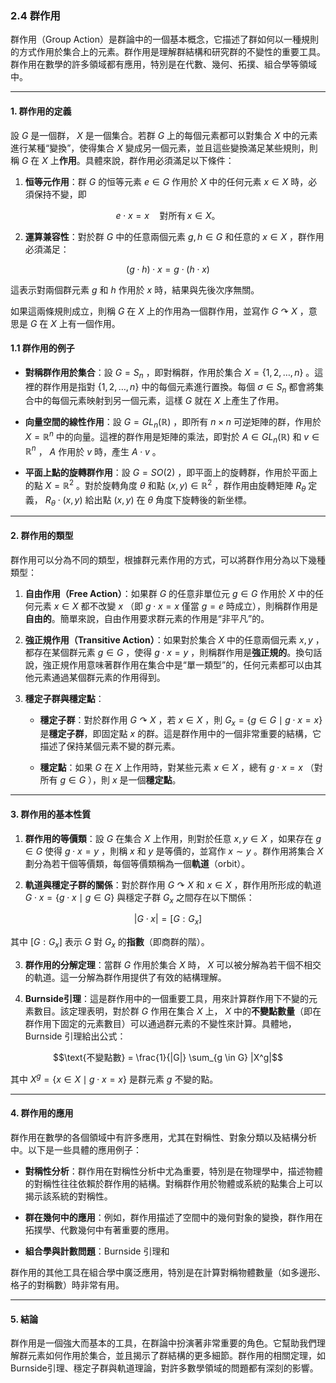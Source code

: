 ### 2.4 群作用

群作用（Group Action）是群論中的一個基本概念，它描述了群如何以一種規則的方式作用於集合上的元素。群作用是理解群結構和研究群的不變性的重要工具。群作用在數學的許多領域都有應用，特別是在代數、幾何、拓撲、組合學等領域中。

---

#### 1. 群作用的定義

設  $`G`$  是一個群， $`X`$  是一個集合。若群  $`G`$  上的每個元素都可以對集合  $`X`$  中的元素進行某種“變換”，使得集合  $`X`$  變成另一個元素，並且這些變換滿足某些規則，則稱  $`G`$  在  $`X`$  上**作用**。具體來說，群作用必須滿足以下條件：

1. **恒等元作用**：群  $`G`$  的恒等元素  $`e \in G`$  作用於  $`X`$  中的任何元素  $`x \in X`$  時，必須保持不變，即
   
```math
e \cdot x = x \quad \text{對所有} \, x \in X。
```


2. **運算兼容性**：對於群  $`G`$  中的任意兩個元素  $`g, h \in G`$  和任意的  $`x \in X`$ ，群作用必須滿足：
   
```math
(g \cdot h) \cdot x = g \cdot (h \cdot x)
```

   這表示對兩個群元素  $`g`$  和  $`h`$  作用於  $`x`$  時，結果與先後次序無關。

如果這兩條規則成立，則稱  $`G`$  在  $`X`$  上的作用為一個群作用，並寫作  $`G \curvearrowright X`$ ，意思是  $`G`$  在  $`X`$  上有一個作用。

#### 1.1 群作用的例子

- **對稱群作用於集合**：設  $`G = S_n`$ ，即對稱群，作用於集合  $`X = \{1, 2, \dots, n\}`$ 。這裡的群作用是指對  $`\{1, 2, \dots, n\}`$  中的每個元素進行置換。每個  $`\sigma \in S_n`$  都會將集合中的每個元素映射到另一個元素，這樣  $`G`$  就在  $`X`$  上產生了作用。

- **向量空間的線性作用**：設  $`G = GL_n(\mathbb{R})`$ ，即所有  $`n \times n`$  可逆矩陣的群，作用於  $`X = \mathbb{R}^n`$  中的向量。這裡的群作用是矩陣的乘法，即對於  $`A \in GL_n(\mathbb{R})`$  和  $`v \in \mathbb{R}^n`$ ， $`A`$  作用於  $`v`$  時，產生  $`A \cdot v`$ 。

- **平面上點的旋轉群作用**：設  $`G = SO(2)`$ ，即平面上的旋轉群，作用於平面上的點  $`X = \mathbb{R}^2`$ 。對於旋轉角度  $`\theta`$  和點  $`(x, y) \in \mathbb{R}^2`$ ，群作用由旋轉矩陣  $`R_\theta`$  定義， $`R_\theta \cdot (x, y)`$  給出點  $`(x, y)`$  在  $`\theta`$  角度下旋轉後的新坐標。

---

#### 2. 群作用的類型

群作用可以分為不同的類型，根據群元素作用的方式，可以將群作用分為以下幾種類型：

1. **自由作用（Free Action）**：如果群  $`G`$  的任意非單位元  $`g \in G`$  作用於  $`X`$  中的任何元素  $`x \in X`$  都不改變  $`x`$ （即  $`g \cdot x = x`$  僅當  $`g = e`$  時成立），則稱群作用是**自由的**。簡單來說，自由作用要求群元素的作用是“非平凡”的。

2. **強正規作用（Transitive Action）**：如果對於集合  $`X`$  中的任意兩個元素  $`x, y`$ ，都存在某個群元素  $`g \in G`$ ，使得  $`g \cdot x = y`$ ，則稱群作用是**強正規的**。換句話說，強正規作用意味著群作用在集合中是“單一類型”的，任何元素都可以由其他元素通過某個群元素的作用得到。

3. **穩定子群與穩定點**：
   - **穩定子群**：對於群作用  $`G \curvearrowright X`$ ，若  $`x \in X`$ ，則 $`G_x = \{ g \in G \mid g \cdot x = x \}`$  是**穩定子群**，即固定點  $`x`$  的群。這是群作用中的一個非常重要的結構，它描述了保持某個元素不變的群元素。
   
   - **穩定點**：如果  $`G`$  在  $`X`$  上作用時，對某些元素  $`x \in X`$ ，總有  $`g \cdot x = x`$ （對所有  $`g \in G`$ ），則  $`x`$  是一個**穩定點**。

---

#### 3. 群作用的基本性質

1. **群作用的等價類**：設  $`G`$  在集合  $`X`$  上作用，則對於任意  $`x, y \in X`$ ，如果存在  $`g \in G`$  使得  $`g \cdot x = y`$ ，則稱  $`x`$  和  $`y`$  是等價的，並寫作  $`x \sim y`$ 。群作用將集合  $`X`$  劃分為若干個等價類，每個等價類稱為一個**軌道**（orbit）。

2. **軌道與穩定子群的關係**：對於群作用  $`G \curvearrowright X`$  和  $`x \in X`$ ，群作用所形成的軌道  $`G \cdot x = \{ g \cdot x \mid g \in G \}`$  與穩定子群  $`G_x`$  之間存在以下關係：
   
```math
|G \cdot x| = [G : G_x]
```

   其中  $`[G : G_x]`$  表示  $`G`$  對  $`G_x`$  的**指數**（即商群的階）。

3. **群作用的分解定理**：當群  $`G`$  作用於集合  $`X`$  時， $`X`$  可以被分解為若干個不相交的軌道。這一分解為群作用提供了有效的結構理解。

4. **Burnside引理**：這是群作用中的一個重要工具，用來計算群作用下不變的元素數目。該定理表明，對於群  $`G`$  作用在集合  $`X`$  上， $`X`$  中的**不變點數量**（即在群作用下固定的元素數目）可以通過群元素的不變性來計算。具體地，Burnside 引理給出公式：
   
```math
\text{不變點數} = \frac{1}{|G|} \sum_{g \in G} |X^g|
```

   其中  $`X^g = \{ x \in X \mid g \cdot x = x \}`$  是群元素  $`g`$  不變的點。

---

#### 4. 群作用的應用

群作用在數學的各個領域中有許多應用，尤其在對稱性、對象分類以及結構分析中。以下是一些具體的應用例子：

- **對稱性分析**：群作用在對稱性分析中尤為重要，特別是在物理學中，描述物體的對稱性往往依賴於群作用的結構。對稱群作用於物體或系統的點集合上可以揭示該系統的對稱性。

- **群在幾何中的應用**：例如，群作用描述了空間中的幾何對象的變換，群作用在拓撲學、代數幾何中有著重要的應用。

- **組合學與計數問題**：Burnside 引理和

群作用的其他工具在組合學中廣泛應用，特別是在計算對稱物體數量（如多邊形、格子的對稱數）時非常有用。

---

#### 5. 結論

群作用是一個強大而基本的工具，在群論中扮演著非常重要的角色。它幫助我們理解群元素如何作用於集合，並且揭示了群結構的更多細節。群作用的相關定理，如Burnside引理、穩定子群與軌道理論，對許多數學領域的問題都有深刻的影響。